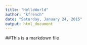 ```yaml
---
title: "HelloWorld"
author: "kfrench"
date: "Saturday, January 24, 2015"
output: html_document
---
```


##This is a markdown file